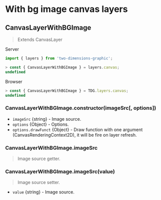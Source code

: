 # With bg image canvas layers



## CanvasLayerWithBGImage

> Extends CanvasLayer

Server
```javascript
import { layers } from 'two-dimensions-graphic';

> const { CanvasLayerWithBGImage } = layers.canvas;
undefined
```

Browser
```javascript
> const { CanvasLayerWithBGImage } = TDG.layers.canvas;
undefined
```


### CanvasLayerWithBGImage.constructor(imageSrc[, options])
- `imageSrc` {string} - Image source.
- `options` {Object} - Options.
- `options.drawFunct` {Object} - Draw function with one argument (CanvasRenderingContext2D), it will be fire on layer refresh.


### CanvasLayerWithBGImage.imageSrc
> Image source getter.


### CanvasLayerWithBGImage.imageSrc(value)
> Image source setter.

- `value` {string} - Image source.
